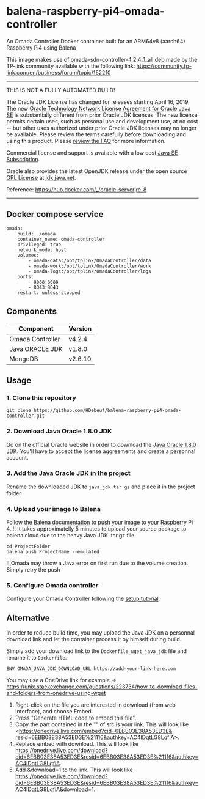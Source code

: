 # balena-raspberry-pi4-omada-controller
An Omada Controller Docker container built for an ARM64v8 (aarch64) Raspberry Pi4 using Balena

This image makes use of omada-sdn-controller-4.2.4_1_all.deb made by the TP-link community available with the following link:
https://community.tp-link.com/en/business/forum/topic/162210

***
THIS IS NOT A FULLY AUTOMATED BUILD!

The Oracle JDK License has changed for releases starting April 16, 2019.
The new [Oracle Technology Network License Agreement for Oracle Java SE](https://hub.docker.com/technetwork/java/javase/terms/license/javase-license.html) is substantially different from prior Oracle JDK licenses. The new license permits certain uses, such as personal use and development use, at no cost -- but other uses authorized under prior Oracle JDK licenses may no longer be available. Please review the terms carefully before downloading and using this product. Please [review the FAQ](https://www.oracle.com/technetwork/java/javase/overview/oracle-jdk-faqs.html) for more information.

Commercial license and support is available with a low cost [Java SE Subscription](https://www.oracle.com/java/java-se-subscription.html).

Oracle also provides the latest OpenJDK release under the open source [GPL License](https://openjdk.java.net/legal/gplv2+ce.html) at [jdk.java.net](https://jdk.java.net/).

Reference: https://hub.docker.com/_/oracle-serverjre-8

***

## Docker compose service
```
omada:
    build: ./omada
    container_name: omada-controller
    privileged: true
    network_mode: host
    volumes:
        - omada-data:/opt/tplink/OmadaController/data
        - omada-work:/opt/tplink/OmadaController/work
        - omada-logs:/opt/tplink/OmadaController/logs
    ports:
        - 8088:8088
        - 8043:8043
    restart: unless-stopped
```

## Components
Component        | Version
---------------- | -------------
Omada Controller | v4.2.4
Java ORACLE JDK  | v1.8.0
MongoDB          | v2.6.10

## Usage

### 1. Clone this repository
```
git clone https://github.com/HDebeuf/balena-raspberry-pi4-omada-controller.git
```

### 2. Download Java Oracle 1.8.0 JDK
Go on the official Oracle website in order to download the [Java Oracle 1.8.0 JDK](https://www.oracle.com/technetwork/java/javase/downloads/jdk8-downloads-2133151.html).
You'll have to accept the license aggreements and create a personnal account.

### 3. Add the Java Oracle JDK in the project
Rename the downloaded JDK to `java_jdk.tar.gz` and place it in the project folder

### 4. Upload your image to Balena
Follow the [Balena documentation](https://www.balena.io/docs/learn/deploy/deployment/) to push your image to your Raspberry Pi 4.
!! It takes approximatelly 5 minutes to upload your source package to balena cloud due to the heavy Java JDK .tar.gz file

```
cd ProjectFolder
balena push ProjectName --emulated
```

!! Omada may throw a Java error on first run due to the volume creation. Simply retry the push

### 5. Configure Omada controller
Configure your Omada Controller following the [setup tutorial](https://www.tp-link.com/us/support/download/eap-controller/).

## Alternative
In order to reduce build time, you may upload the Java JDK on a personnal download link and let the container process it by himself during build.

Simply add your download link to the `Dockerfile_wget_java_jdk` file and rename it to `Dockerfile`.
```
ENV OMADA_JAVA_JDK_DOWNLOAD_URL https://add-your-link-here.com
```

You may use a OneDrive link for example -> https://unix.stackexchange.com/questions/223734/how-to-download-files-and-folders-from-onedrive-using-wget
1. Right-click on the file you are interested in download (from web interface), and choose Embed.
2. Press "Generate HTML code to embed this file".
3. Copy the part contained in the "" of src is your link. This will look like <https://onedrive.live.com/embed?cid=6EBB03E38A53ED3E& resid=6EBB03E38A53ED3E%21116&authkey=AC4lDqtLG8LqfiA>.
4. Replace embed with download. This will look like https://onedrive.live.com/download?cid=6EBB03E38A53ED3E&resid=6EBB03E38A53ED3E%21116&authkey=AC4lDqtLG8LqfiA.
5. Add &download=1 to the link. This will look like https://onedrive.live.com/download?cid=6EBB03E38A53ED3E&resid=6EBB03E38A53ED3E%21116&authkey=AC4lDqtLG8LqfiA&download=1.

